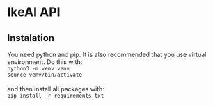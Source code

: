 # IkeAI API

## Instalation
You need python and pip. It is also recommended that you use virtual environment. Do this with:\
```python3 -m venv venv```\
```source venv/bin/activate```\
\
and then install all packages with:\
```pip install -r requirements.txt```
 

